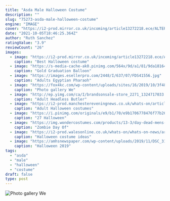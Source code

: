 ```yaml
---
title: "Asda Male Halloween Costume"
description: ""
slug: "75273-asda-male-halloween-costume"
engine: "IMAGE"
cover: "https://i2-prod.mirror.co.uk/incoming/article13272218.ece/ALTERNATES/s615b/0_Halloween-costumes-for-men.jpg"
date: "2021-10-05T18:46:25.364Z"
author: "Ruth Sanchez"
ratingValue: "3.9"
reviewCount: "26"
images:
  - image: "https://i2-prod.mirror.co.uk/incoming/article13272218.ece/ALTERNATES/s615b/0_Halloween-costumes-for-men.jpg"
    caption: "Best Halloween costume"
  - image: "https://s-media-cache-ak0.pinimg.com/564x/9d/a1/81/9da18164f6858ce5e1b961ade2c54226.jpg"
    caption: "Gold Graduation Balloon"
  - image: "https://images.esellerpro.com/2448/I/637/07/FDS41556.jpg"
    caption: "Adults Egyptian Pharaoh"
  - image: "https://fox4kc.com/wp-content/uploads/sites/16/2019/10/3f488ccf-1057-4f4f-95ed-2641efbfb29f-scaled-2560.jpeg?w=388"
    caption: "Photo gallery We"
  - image: "http://ep.yimg.com/ca/I/brandsonsale-store_2271_1324717033.jpg"
    caption: "Adult Headless Butler"
  - image: "https://i2-prod.manchestereveningnews.co.uk/whats-on/article10204477.ece/ALTERNATES/s1227b/14.png"
    caption: "Adult Halloween costumes"
  - image: "https://i.pinimg.com/originals/e9/b1/70/e9b1706778476f77b26e323faf8d0bbb.jpg"
    caption: "27 Halloween"
  - image: "https://img.wondercostumes.com/products/13-3/day-dead-mens-costume.jpg"
    caption: "Zombie Day Of"
  - image: "https://i2-prod.walesonline.co.uk/whats-on/whats-on-news/article7880079.ece/ALTERNATES/s1227b/sainsburys_97127934633977.jpg"
    caption: "Halloween costume ideas"
  - image: "https://amhsnewspaper.com/wp-content/uploads/2019/11/DSC_3164-900x596.jpg"
    caption: "Halloween 2019"
tags:
  - "asda"
  - "male"
  - "halloween"
  - "costume"
draft: false
type: post
---
```



![Photo gallery We](https://fox4kc.com/wp-content/uploads/sites/16/2019/10/3f488ccf-1057-4f4f-95ed-2641efbfb29f-scaled-2560.jpeg?w=388 "Photo gallery We")


<!--inArticleAds-->

<!--galleryOne-->


<!--inArticleAds-->

<!--galleryTwo-->


<!--galleryThree-->

